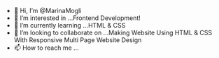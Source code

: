 - 👋 Hi, I’m @MarinaMogli
- 👀 I’m interested in ...Frontend Development!
- 🌱 I’m currently learning ...HTML & CSS
- 💞️ I’m looking to collaborate on ...Making Website Using HTML & CSS With Responsive Multi Page Website Design
- 📫 How to reach me ...

<!---
MarinaMogli/MarinaMogli is a ✨ special ✨ repository because its `README.md` (this file) appears on your GitHub profile.
You can click the Preview link to take a look at your changes.
--->
